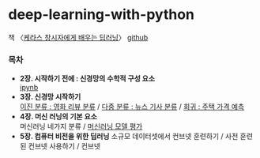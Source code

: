# deep-learning-with-python
책 〈[케라스 창시자에게 배우는 딥러닝](https://tensorflow.blog/%EC%BC%80%EB%9D%BC%EC%8A%A4-%EB%94%A5%EB%9F%AC%EB%8B%9D/)〉 [github](https://github.com/gilbutITbook/006975)

### 목차
- __2장. 시작하기 전에 : 신경망의 수학적 구성 요소__   
 [ipynb](https://github.com/dddonghwa/deep-learning-with-python/blob/main/ch2_mathematical_component_of_neural_network/ch2_mathematical_components_of_neural_network.ipynb)
- __3장. 신경망 시작하기__  
 [이진 분류 : 영화 리뷰 분류](https://github.com/dddonghwa/deep-learning-with-python/blob/main/ch3_intro_neural_network/ch3_01_binary_classification.ipynb) / [다중 분류 : 뉴스 기사 분류](https://github.com/dddonghwa/deep-learning-with-python/blob/main/ch3_intro_neural_network/ch3_02_multi_class_classification.ipynb) / [회귀 : 주택 가격 예측](https://github.com/dddonghwa/deep-learning-with-python/blob/main/ch3_intro_neural_network/ch3_03_regression.ipynb)
- __4장. 머신 러닝의 기본 요소__  
머신러닝 네가지 분류 / [머신러닝 모델 평가](https://github.com/dddonghwa/deep-learning-with-python/blob/main/ch4_ml_basic/%08ch4_02_ml_basic.ipynb) 
- __5장. 컴퓨터 비전을 위한 딥러닝__
소규모 데이터셋에서 컨브넷 훈련하기 / 사전 훈련된 컨브넷 사용하기 / 컨브넷 
